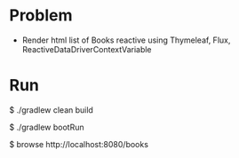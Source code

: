 # Problem

- Render html list of Books reactive using Thymeleaf, Flux, ReactiveDataDriverContextVariable  

# Run

$ ./gradlew clean build

$ ./gradlew bootRun

$ browse http://localhost:8080/books

